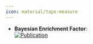 ```yaml
---
icon: material/tape-measure
---
```


- **Bayesian Enrichment Factor**:   
	[![Publication](https://img.shields.io/badge/Publication-Citations:N/A-blue?style=for-the-badge&logo=arxiv)](https://arxiv.org/html/2403.10478v1)  
